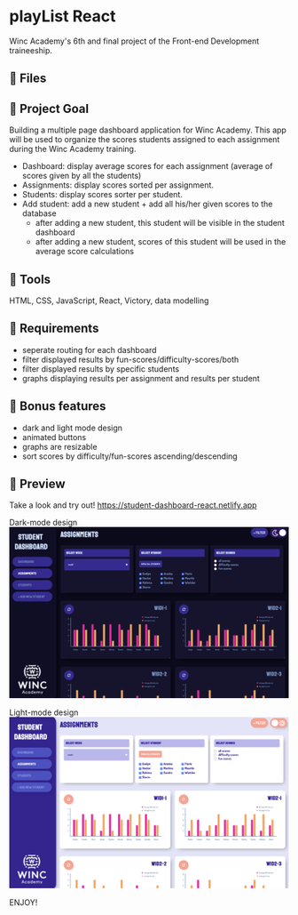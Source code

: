# playList React

Winc Academy's 6th and final project of the Front-end Development traineeship.

## 💬 Files

## 💬 Project Goal

Building a multiple page dashboard application for Winc Academy. This app will be used to organize the scores students assigned to each assignment during the Winc Academy training.

- Dashboard: display average scores for each assignment (average of scores given by all the students)
- Assignments: display scores sorted per assignment.
- Students: display scores sorter per student.
- Add student: add a new student + add all his/her given scores to the database
  - after adding a new student, this student will be visible in the student dashboard
  - after adding a new student, scores of this student will be used in the average score calculations

## 💬 Tools

HTML, CSS, JavaScript, React, Victory, data modelling

## 💬 Requirements

- seperate routing for each dashboard
- filter displayed results by fun-scores/difficulty-scores/both
- filter displayed results by specific students
- graphs displaying results per assignment and results per student

## 💬 Bonus features

- dark and light mode design
- animated buttons
- graphs are resizable
- sort scores by difficulty/fun-scores ascending/descending

## 🚀 Preview

Take a look and try out!
https://student-dashboard-react.netlify.app

Dark-mode design
![alt text](/preview/dark-mode.png)

Light-mode design
![alt text](/preview/light-mode.png)

ENJOY!
